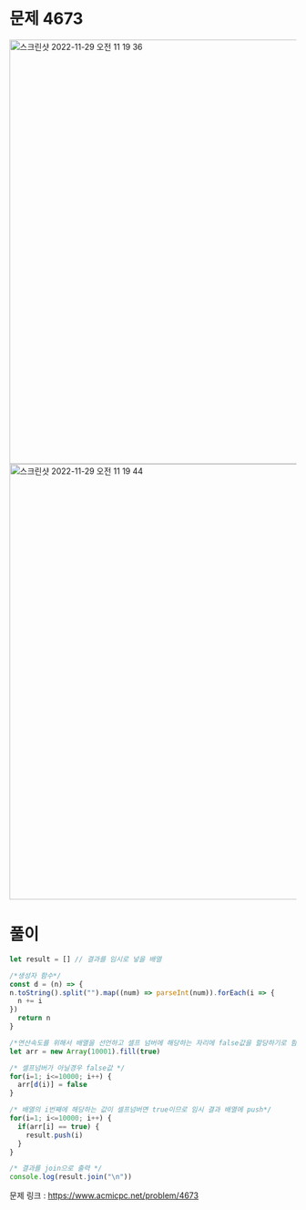 # 문제 4673

<img width="745" alt="스크린샷 2022-11-29 오전 11 19 36" src="https://user-images.githubusercontent.com/103481518/204422799-7d7069f1-9a23-49e2-a465-ed8f5e2f416a.png">
<img width="765" alt="스크린샷 2022-11-29 오전 11 19 44" src="https://user-images.githubusercontent.com/103481518/204422801-1bba723d-5dd0-4993-bf7e-5c25c00d0c0a.png">


# 풀이

```javascript
let result = [] // 결과를 임시로 넣을 배열

/*생성자 함수*/
const d = (n) => {
n.toString().split("").map((num) => parseInt(num)).forEach(i => {
  n += i
})
  return n
}

/*연산속도를 위해서 배열을 선언하고 셀프 넘버에 해당하는 자리에 false값을 할당하기로 함. 그에 해당하는 배열 선언*/
let arr = new Array(10001).fill(true)

/* 셀프넘버가 아닐경우 false값 */
for(i=1; i<=10000; i++) {
  arr[d(i)] = false
}

/* 배열의 i번째에 해당하는 값이 셀프넘버면 true이므로 임시 결과 배열에 push*/
for(i=1; i<=10000; i++) {
  if(arr[i] == true) {
    result.push(i)
  }
}

/* 결과를 join으로 출력 */
console.log(result.join("\n"))

```

문제 링크 : https://www.acmicpc.net/problem/4673

